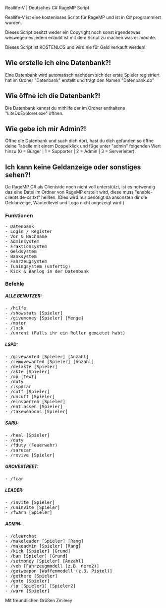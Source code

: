 Reallife-V | Deutsches C# RageMP Script

Reallife-V ist eine kostenloses Script für RageMP und ist in C# programmiert wurden.

Dieses Script besitzt weder ein Copyright noch sonst irgendetwas weswegen es jedem erlaubt ist mit dem Script zu machen was er möchte.

Dieses Script ist KOSTENLOS und wird nie für Geld verkauft werden!

<h2>Wie erstelle ich eine Datenbank?!</h2>
Eine Datenbank wird automatisch nachdem sich der erste Spieler registriert hat im Ordner "Datenbank" erstellt und trägt den Namen "Datenbank.db"

<h2>Wie öffne ich die Datenbank?!</h2>
Die Datenbank kannst du mithilfe der im Ordner enthaltene "LiteDbExplorer.exe" öffnen.

<h2>Wie gebe ich mir Admin?!</h2>
Öffne die Datenbank und such dich dort, hast du dich gefunden so öffne deine Tabelle mit einem Doppelklick und füge unter "admin" folgenden Wert hinzu (0 = Bürger | 1 = Supporter | 2 = Admin | 3 = Serverleiter).

<h2>Ich kann keine Geldanzeige oder sonstiges sehen?!</h2>
Da RageMP C# als Clientside noch nicht voll unterstützt, ist es notwendig das eine Datei im Ordner von RageMP erstellt wird, diese muss "enable-clientside-cs.txt" heißen. (Dies wird nur benötigt da ansonsten dir die Geldanzeige, Wantedlevel und Logo nicht angezeigt wird.)

<h3>Funktionen</h3>
<pre>
- Datenbank
- Login / Register
- Vor & Nachname
- Adminsystem
- Fraktionsystem
- Geldsystem
- Banksystem
- Fahrzeugsystem
- Tuningsystem (unfertig)
- Kick & Banlog in der Datenbank
</pre>

<h3>Befehle</h3>

<h5>ALLE BENUTZER:</h5><pre>
- /hilfe
- /showstats [Spieler]
- /givemoney [Spieler] [Menge]
- /motor
- /lock
- /unrent (Falls ihr ein Roller gemietet habt)
</pre>
<h5>LSPD:</h5><pre>
- /givewanted [Spieler] [Anzahl]
- /removewanted [Spieler] [Anzahl]
- /delakte [Spieler]
- /akte [Spieler]
- /mp [Text]
- /duty
- /lspdcar
- /cuff [Spieler]
- /uncuff [Spieler]
- /einsperren [Spieler]
- /entlassen [Spieler]
- /takeweapons [Spieler]
</pre>
<h5>SARU:</h5><pre>
- /heal [Spieler]
- /duty
- /fduty (Feuerwehr)
- /sarucar
- /revive [Spieler]
</pre>
<h5>GROVESTREET:</h5><pre>
- /fcar
</pre>
<h5>LEADER:</h5><pre>
- /invite [Spieler]
- /uninvite [Spieler]
- /fwarn [Spieler]
</pre>
<h5>ADMIN:</h5><pre>
- /clearchat
- /makeleader [Spieler] [Rang]
- /makeadmin [Spieler] [Rang]
- /kick [Spieler] [Grund]
- /ban [Spieler] [Grund]
- /setmoney [Spieler] [Anzahl]
- /veh [Fahrzeugmodell (z.B. nero2)]
- /getweapon [Waffenmodell (z.B. Pistol)]
- /gethere [Spieler]
- /goto [Spieler]
- /tp [Spieler1] [Spieler2]
- /warn [Spieler]
</pre>

Mit freundlichen Grüßen Zmileey
